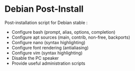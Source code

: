 # Debian Post-Install

Post-installation script for Debian stable :

  - Configure bash (prompt, alias, options, completion)
  - Configure apt sources (main, contrib, non-free, backports)
  - Configure nano (syntax highlighting)
  - Configure font rendering (antialiasing)
  - Configure vim (syntax highlighting)
  - Disable the PC speaker
  - Provide useful administration scripts
